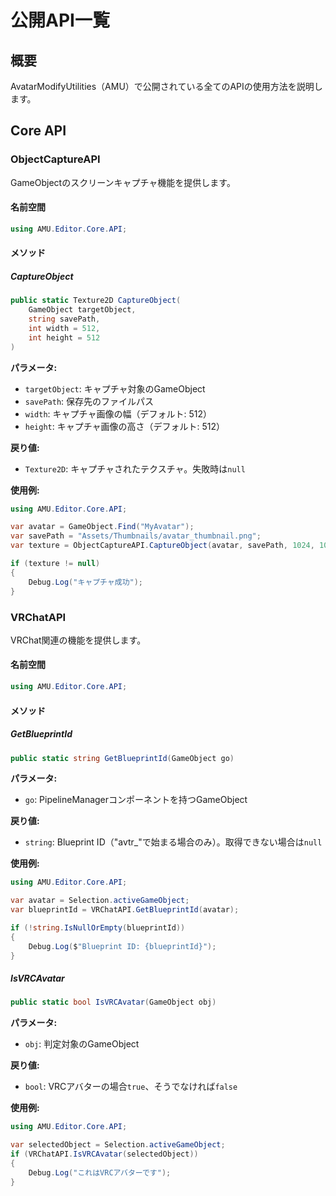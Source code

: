 # 公開API一覧

## 概要

AvatarModifyUtilities（AMU）で公開されている全てのAPIの使用方法を説明します。

## Core API

### ObjectCaptureAPI

GameObjectのスクリーンキャプチャ機能を提供します。

#### 名前空間
```csharp
using AMU.Editor.Core.API;
```

#### メソッド

##### CaptureObject
```csharp
public static Texture2D CaptureObject(
    GameObject targetObject, 
    string savePath, 
    int width = 512, 
    int height = 512
)
```

**パラメータ:**
- `targetObject`: キャプチャ対象のGameObject
- `savePath`: 保存先のファイルパス
- `width`: キャプチャ画像の幅（デフォルト: 512）
- `height`: キャプチャ画像の高さ（デフォルト: 512）

**戻り値:**
- `Texture2D`: キャプチャされたテクスチャ。失敗時は`null`

**使用例:**
```csharp
using AMU.Editor.Core.API;

var avatar = GameObject.Find("MyAvatar");
var savePath = "Assets/Thumbnails/avatar_thumbnail.png";
var texture = ObjectCaptureAPI.CaptureObject(avatar, savePath, 1024, 1024);

if (texture != null)
{
    Debug.Log("キャプチャ成功");
}
```

### VRChatAPI

VRChat関連の機能を提供します。

#### 名前空間
```csharp
using AMU.Editor.Core.API;
```

#### メソッド

##### GetBlueprintId
```csharp
public static string GetBlueprintId(GameObject go)
```

**パラメータ:**
- `go`: PipelineManagerコンポーネントを持つGameObject

**戻り値:**
- `string`: Blueprint ID（"avtr_"で始まる場合のみ）。取得できない場合は`null`

**使用例:**
```csharp
using AMU.Editor.Core.API;

var avatar = Selection.activeGameObject;
var blueprintId = VRChatAPI.GetBlueprintId(avatar);

if (!string.IsNullOrEmpty(blueprintId))
{
    Debug.Log($"Blueprint ID: {blueprintId}");
}
```

##### IsVRCAvatar
```csharp
public static bool IsVRCAvatar(GameObject obj)
```

**パラメータ:**
- `obj`: 判定対象のGameObject

**戻り値:**
- `bool`: VRCアバターの場合`true`、そうでなければ`false`

**使用例:**
```csharp
using AMU.Editor.Core.API;

var selectedObject = Selection.activeGameObject;
if (VRChatAPI.IsVRCAvatar(selectedObject))
{
    Debug.Log("これはVRCアバターです");
}
```
